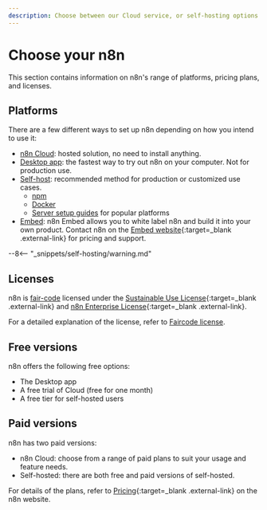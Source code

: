 ```yaml
---
description: Choose between our Cloud service, or self-hosting options. Learn more about licenses and n8n payment plans.
---
```


# Choose your n8n

This section contains information on n8n's range of platforms, pricing plans, and licenses.

## Platforms

There are a few different ways to set up n8n depending on how you intend to use it:

* [n8n Cloud](/choose-n8n/cloud/): hosted solution, no need to install anything.
* [Desktop app](/choose-n8n/desktop-app/): the fastest way to try out n8n on your computer. Not for production use.
* [Self-host](/hosting/): recommended method for production or customized use cases.
	* [npm](/hosting/installation/npm/)
	* [Docker](/hosting/installation/docker/)
	* [Server setup guides](/hosting/installation/server-setups/) for popular platforms
* [Embed](/embed/): n8n Embed allows you to white label n8n and build it into your own product. Contact n8n on the [Embed website](https://n8n.io/embed/){:target=_blank .external-link} for pricing and support.

--8<-- "_snippets/self-hosting/warning.md"


## Licenses

n8n is [fair-code](http://faircode.io) licensed under the [Sustainable Use License](https://github.com/n8n-io/n8n/blob/master/LICENSE.md){:target=_blank .external-link} and [n8n Enterprise License](https://github.com/n8n-io/n8n/blob/master/LICENSE_EE.md){:target=_blank .external-link}.

For a detailed explanation of the license, refer to [Faircode license](/choose-n8n/faircode-license/).

## Free versions

n8n offers the following free options:

* The Desktop app
* A free trial of Cloud (free for one month)
* A free tier for self-hosted users

## Paid versions

n8n has two paid versions:

* n8n Cloud: choose from a range of paid plans to suit your usage and feature needs.
* Self-hosted: there are both free and paid versions of self-hosted.

For details of the plans, refer to [Pricing](https://n8n.io/pricing/){:target=_blank .external-link} on the n8n website.
